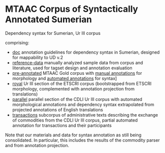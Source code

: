 # MTAAC Corpus of Syntactically Annotated Sumerian

Dependency syntax for Sumerian, Ur III corpus

comprising:
- [doc](doc) annotation guidelines for dependency syntax in Sumerian, designed for mappability to UD v.2
- [reference-data](reference-data) manually analyzed sample data from corpus and literature, used for tagset design and annotation evaluation
- [pre-annotated](pre-annotated) MTAAC Gold corpus with [manual annotations](https://github.com/cdli-gh/mtaac_gold_corpus/tree/workflow/morph/to_dict) for morphology and [automated annotations](https://github.com/cdli-gh/mtaac_work/tree/master/parse) for syntax]
- [royal](royal) Ur III section of the ETSCRI corpus (bootstrapped from ETSCRI morphology, complemented with annotation projection from translations)
- [parallel](parallel) parallel section of the CDLI Ur III corpus with automated morphological annotations and dependency syntax extrapolated from projected annotations of English translations
- [transactions](transactions) subcorpus of administrative texts describing the exchange of commodities from the CDLI Ur III corpus, partial automated annotation for transactions and their participants

Note that our materials and data for syntax annotation as still being consolidated. In particular, this includes the results of the commodity parser and from annotation projection.
